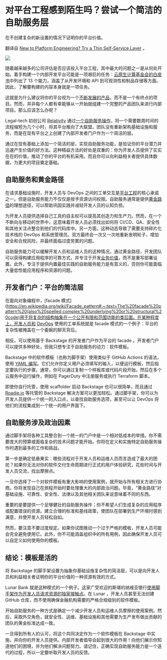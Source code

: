 # 对平台工程感到陌生吗？尝试一个简洁的自助服务层

在不创建复杂的新设置的情况下证明你的平台价值。

翻译自 [New to Platform Engineering? Try a Thin Self-Service Layer](https://thenewstack.io/new-to-platform-engineering-try-a-thin-self-service-layer/) 。

![](https://cdn.thenewstack.io/media/2023/07/0eb7aaff-self-service-1-1024x683.jpg)

随着越来越多的公司评估是否应该投入平台工程，其中最大的问题之一是从何处开始。着手构建一个内部开发平台可能是一项艰巨的任务：[云原生计算基金会的白皮书](https://tag-app-delivery.cncf.io/whitepapers/platforms/)中列出了 13 个能力，涵盖了从开发环境和 API 到可观测性和制品存储等方面。因此，了解要构建的内容本身就是一项任务。

这就是为什么建议将你的平台视为一个[不断发展的产品](https://thenewstack.io/why-successful-platform-engineering-teams-need-a-product-manager/)，而不是一个有终点的项目。然而，并非每个人都有幸能够从一开始就组建一个完整的产品团队来进行内部项目。那么应该怎么办呢？

Legal-tech 初创公司 [Relativity](https://www.relativity.com/) 通过[一个自助服务操作](https://www.youtube.com/watch?v=TZ6-SpoFVeY)，将一个需要数周时间的流程缩短为几个小时，将其平台推向了大联盟。团队没有重新架构基础设施和服务，而是在现有平台之上创建了内部开发者门户作为一个简洁的层。

通过在现有基础上添加一个简洁的层，实现自助服务功能，是验证你的平台潜力并迅速产生价值的好方法。这种精益方法的好处是双重的：你为开发人员提供了实实在在的价值，推动了你的平台的有机采用。而且你可以向利益相关者提供具体数据，为更大的项目奠定基础。

## 自助服务和黄金路径

在请求基础设施时，开发人员与 DevOps 之间的工单交互是[平台工程](https://thenewstack.io/platform-engineering/)的核心承诺之一。但是自助服务能力不仅仅是授予资源访问权限。自助服务通常是提供[黄金路径](https://thenewstack.io/golden-paths-start-with-a-shift-left/)的理想途径，可以帮助巩固实践并减轻开发人员的认知负担。

为开发人员提供选择自己工具的自主权可以提高其创造力和生产力。然而，在一个不断向左移动的世界中，这意味着开发人员必须找出如何将 CI/CD、QA、安全性和其他关注点整合到他们的代码库中。另一方面，这种动态导致了需要支持碎片化技术栈的 DevOps 和系统管理员。双方最终会一次又一次地重新发明轮子，增加安全和合规风险，并最终面临过度劳累的问题。

自助服务能力可以缓解开发人员和运维人员的这种情况。通过黄金路径，开发团队可以获得构建应用程序的可靠方式，并专注于开发[业务价值](https://thenewstack.io/redefining-cloud-native-to-focus-on-business-value/)，而不是重写部署设置。此外，专注于提供内置最佳实践的自助服务能力是有意义的，否则你可能面临大量低性能应用程序和资源的问题。

## 开发者门户：平台的简洁层

在面向对象编程中，[facade 模式](https://en.wikipedia.org/wiki/Facade_pattern#:~:text=The%20facade%20pattern%20(also%20spelled,complex%20underlying%20or%20structural%20code)用于将复杂的结构抽象在一个公开有限和范围功能的类后面。在某种程度上，开发人员和 [DevOps](https://thenewstack.io/devops/) 使用的工单系统就是 facade 模式的一个例子：平台的复杂性被掩盖在一个委婉的聊天背后。

相反，可以使用基于 Backstage 的开发者门户作为平台的 facade 。开发者门户可以提供多种好处，但我只想专注于自助服务的动力：软件模板。

Backstage 中的软件模板（也称为脚手架）使用类似于 GitHub Actions 的语法，使用 [YAML 编写](https://roadie.io/docs/scaffolder/writing-templates/)。它们允许你定义用户必须填写的输入，以便运行模板，然后指定要执行的步骤。通常，你可以通过复制一个样板库或代码片段开始，然后在多个云服务中运行操作，例如在 PagerDuty 中注册服务或执行 Terraform 脚本。

即使你自行托管，使用 scaffolder 启动 Backstage 也可以很简单，而且通过 [Roadie.io](http://roadie.io/) 等托管的 Backstage 解决方案可以更加轻松。通过脚手架，你可以为开发人员提供一个统一的入口点，以查找自助服务选项，甚至可以让 DevOps 将他们的流程集成到一个统一的用户界面下。

## 自助服务涉及政治因素

通过脚手架将各种工具整合到一个统一的门户中是一个相对低成本的举措。你不需要庞大的预算或面临复杂的技术问题才能开始。你将在定义和实施特定自助服务操作时遇到最多的工作和挑战。

第一步是确定低悬果实：哪些流程对于开发人员和运维人员而言造成了最大的困扰？如果你无法对你的软件交付生命周期进行正式的用户体验研究，花些时间与开发人员交流，找出摩擦点。

一旦你选择了一个对软件模板有重大影响的使用案例，就开始与所有相关方进行协商。你将发现自己在旅程开始时要处理重大的内部政治问题。毕竟，“黄金路径”对基础设施、可靠性、安全性、法律以及其他相关团队来说意味着不同的东西。

重要的是要提供一个足够健壮的自助服务操作；你不希望人们生成复杂的应用程序或配置错误的资源。建立合理的标准和基线政策，使团队在部署到生产环境时感到满意，并使开发人员轻松自如。

然而，要注意不要过度规定。如果你试图推动一个过于严格的模板，开发人员可能会完全避免使用它。此外，你不可能涵盖组织中的所有用例，因此确保开发人员可以自定义如何使用你的模板。

## 结论：模板是活的

将 Backstage 的脚手架设置为抽象你基础设施复杂性的简洁层，可以是向开发人员和利益相关者证明你的平台价值的一种资源有效的方式。

Lunar Bank 就是这种模式的一个例子。这家广受欢迎的斯堪的纳维亚银行[使用脚手架作为开发人员请求资源的独家接触点](https://www.youtube.com/watch?v=6T3Mf6pdg7E)。在 Lunar ，开发人员甚至无法创建 GitHub 仓库，而不使用确保金融机构需要的严格合规级别的软件模板。

开始自助服务的一种方式是确定一个减少开发人员和运维人员摩擦的使用案例。然后，采取外交角色，就安全性、运维、基础设施和其他需要为生产发布做出贡献的团队的黄金标准达成一致。

一旦得到所有人的认可，将这个共同决定作为一个软件模板在 Backstage 中实施，并向你的开发人员提供。内部开发者倡导会起到很大的作用！向他们展示你知道他们的困境，并为他们解决问题努力。请记住，正确实现自助服务能力是一个迭代的过程，所以一定要听取开发人员的反馈。